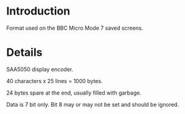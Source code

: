 # Introduction #

Format used on the BBC Micro Mode 7 saved screens.


# Details #

SAA5050 display encoder.

40 characters x 25 lines = 1000 bytes.

24 bytes spare at the end, usually filled with garbage.

Data is 7 bit only.  Bit 8 may or may not be set and should be ignored.
